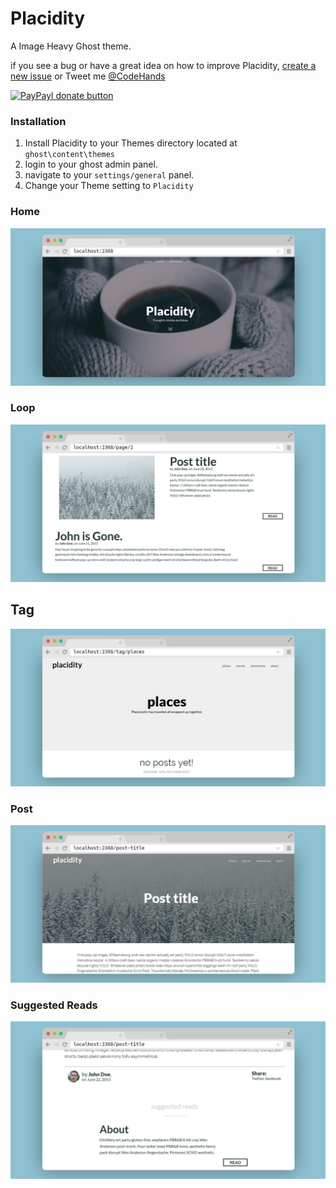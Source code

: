 # Placidity

A Image Heavy Ghost theme.

if you see a bug or have a great idea on how to improve Placidity, [create a new issue](https://github.com/DanielTamkin/placidity/issues) or Tweet me [@CodeHands](https://twitter.com/CodeHands)

[![PayPayl donate button](https://img.shields.io/badge/donate-paypal-brightgreen.svg)](https://www.paypal.com/cgi-bin/webscr?cmd=_s-xclick&hosted_button_id=SGNLGR9725Y2U "Donate to DanielTamkin")

### Installation
 1. Install Placidity to your Themes directory located at `ghost\content\themes`
 2. login to your ghost admin panel.
 3. navigate to your `settings/general` panel.
 4. Change your Theme setting to `Placidity`


### Home
![Placidity-Home](screenshots/placidity-home.jpg)

### Loop
![Placidity-Loop](screenshots/placidity-loop.jpg)

## Tag
![Placidity-Tag](screenshots/placidity-tag.jpg)

### Post
![Placidity-Post](screenshots/placidity-post.jpg)

### Suggested Reads
![Placidity-SuggestedReads](screenshots/placidity-featured.jpg)
